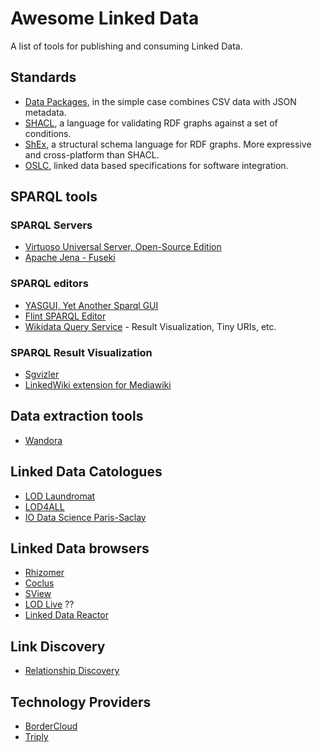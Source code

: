 # Awesome Linked Data
A list of tools for publishing and consuming Linked Data.


## Standards

* [Data Packages](http://frictionlessdata.io/data-packages/), in the simple case combines CSV data with JSON metadata.
* [SHACL](http://w3c.github.io/data-shapes/shacl/), a language for validating RDF graphs against a set of conditions.
* [ShEx](http://shex.io/), a structural schema language for RDF graphs. More expressive and cross-platform than SHACL.
* [OSLC](http://open-services.net/), linked data based specifications for software integration.

## SPARQL tools

### SPARQL Servers
* [Virtuoso Universal Server, Open-Source Edition](http://virtuoso.openlinksw.com/dataspace/doc/dav/wiki/Main/)
* [Apache Jena - Fuseki](https://jena.apache.org/documentation/serving_data/)

### SPARQL editors
* [YASGUI, Yet Another Sparql GUI](http://about.yasgui.org/)
* [Flint SPARQL Editor](http://openuplabs.tso.co.uk/demos/sparqleditor)
* [Wikidata Query Service](https://query.wikidata.org/) - Result Visualization, Tiny URIs, etc.

### SPARQL Result Visualization
* [Sgvizler](http://dev.data2000.no/sgvizler/)
* [LinkedWiki extension for Mediawiki](https://www.mediawiki.org/wiki/Extension:LinkedWiki)

## Data extraction tools
* [Wandora](http://wandora.org/www/)

## Linked Data Catologues
* [LOD Laundromat](http://lodlaundromat.org/)
* [LOD4ALL](http://lod4all.net/index.html)
* [IO Data Science Paris-Saclay](https://io.datascience-paris-saclay.fr/)

## Linked Data browsers
* [Rhizomer](http://rhizomik.net/html/rhizomer/)
* [Coclus](http://ws.nju.edu.cn/coclus/)
* [SView](http://ws.nju.edu.cn/sview/)
* [LOD Live](http://en.lodlive.it/) ??
* [Linked Data Reactor](http://research.ld-r.org/)

## Link Discovery
* [Relationship Discovery](http://www.visualdataweb.org/relfinder.php)

## Technology Providers
* [BorderCloud](http://www.bordercloud.com/)
* [Triply](http://triply.cc)
